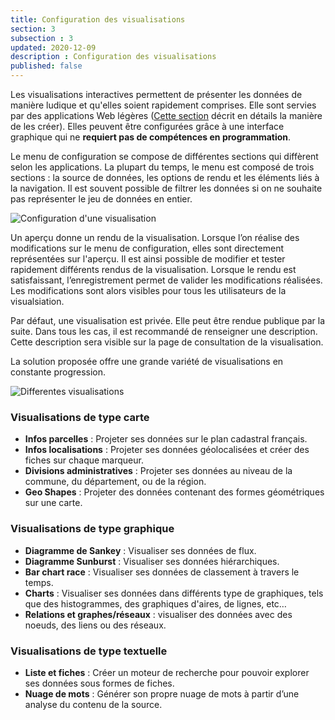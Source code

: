 ```yaml
---
title: Configuration des visualisations
section: 3
subsection : 3
updated: 2020-12-09
description : Configuration des visualisations
published: false
---
```


Les visualisations interactives permettent de présenter les données de manière ludique et qu'elles soient rapidement comprises. Elle sont servies par des applications Web légères ([Cette section](./interoperate/applications) décrit en détails la manière de les créer). Elles peuvent être configurées grâce à une interface graphique qui ne **requiert pas de compétences en programmation**.

Le menu de configuration se compose de différentes sections qui diffèrent selon les applications. La plupart du temps, le menu est composé de trois sections : la source de données, les options de rendu et les éléments liés à la navigation. Il est souvent possible de filtrer les données si on ne souhaite pas représenter le jeu de données en entier.

![Configuration d'une visualisation](./images/functional-presentation/configuration-visu.jpg)

Un aperçu donne un rendu de la visualisation. Lorsque l’on réalise des modifications sur le menu de configuration, elles sont directement représentées sur l'aperçu. Il est ainsi possible de modifier et tester rapidement différents rendus de la visualisation. Lorsque le rendu est satisfaissant, l’enregistrement permet de valider les modifications réalisées. Les modifications sont alors visibles pour tous les utilisateurs de la visualsiation.

Par défaut, une visualisation est privée. Elle peut être rendue publique par la suite. Dans tous les cas, il est recommandé de renseigner une description. Cette description sera visible sur la page de consultation de la visualisation.

La solution proposée offre une grande variété de visualisations en constante progression.

![Differentes visualisations](./images/functional-presentation/valorisations.jpg)

### Visualisations de type carte
* **Infos parcelles** : Projeter ses données sur le plan cadastral français.
* **Infos localisations** : Projeter ses données géolocalisées et créer des fiches sur chaque marqueur.
* **Divisions administratives** : Projeter ses données au niveau de la commune, du département, ou de la région.
* **Geo Shapes** : Projeter des données contenant des formes géométriques sur une carte.

### Visualisations de type graphique

* **Diagramme de Sankey** : Visualiser ses données de flux.
* **Diagramme Sunburst** : Visualiser ses données hiérarchiques.
* **Bar chart race** : Visualiser ses données de classement à travers le temps.
* **Charts** : Visualiser ses données dans différents type de graphiques, tels que des histogrammes, des graphiques d'aires, de lignes, etc…
* **Relations et graphes/réseaux** : visualiser des données avec des noeuds, des liens ou des réseaux.

### Visualisations de type textuelle

* **Liste et fiches** : Créer un moteur de recherche pour pouvoir explorer ses données sous formes de fiches.
* **Nuage de mots** : Générer son propre nuage de mots à partir d’une analyse du contenu de la source.
